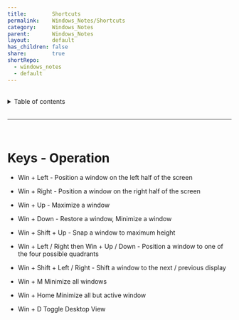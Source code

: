 ```yaml
---
title:        Shortcuts  
permalink:    Windows_Notes/Shortcuts  
category:     Windows_Notes  
parent:       Windows_Notes  
layout:       default  
has_children: false  
share:        true  
shortRepo:  
  - windows_notes  
  - default  
---
```

  
  
<br/>  
  
<details markdown="block">  
<summary>  
Table of contents  
</summary>  
{: .text-delta }  
1. TOC  
{:toc}  
</details>  
  
<br/>  
  
***  
  
<br/>  
  
# Keys - Operation  
  
- Win + Left - Position a window on the left half of the screen  
  
- Win + Right - Position a window on the right half of the screen  
  
- Win + Up - Maximize a window  
  
- Win + Down - Restore a window, Minimize a window  
  
- Win + Shift + Up - Snap a window to maximum height  
  
- Win + Left / Right then Win + Up / Down - Position a window to one of the four possible quadrants  
  
- Win + Shift + Left / Right - Shift a window to the next / previous display  
  
- Win + M Minimize all windows  
  
- Win + Home Minimize all but active window  
  
- Win + D Toggle Desktop View